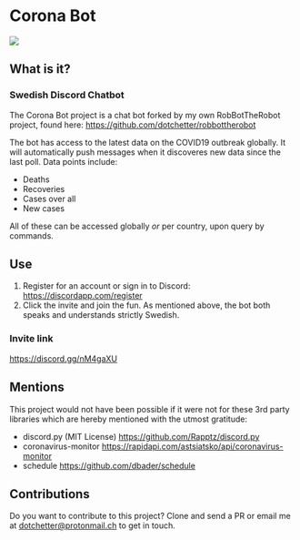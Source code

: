 # Corona Bot

![](https://dotchetter.cloud/index.php/s/SM9RHCm5BzSiXdJ/preview)

## What is it?

### Swedish Discord Chatbot

The Corona Bot project is a chat bot forked by my own RobBotTheRobot project, found here:
https://github.com/dotchetter/robbottherobot

The bot has access to the latest data on the COVID19 outbreak globally. It will automatically
push messages when it discoveres new data since the last poll. Data points include:

* Deaths
* Recoveries
* Cases over all
* New cases

All of these can be accessed globally *or* per country, upon query by commands.

## Use

1. Register for an account or sign in to Discord: https://discordapp.com/register
2. Click the invite and join the fun. As mentioned above, the bot both speaks and understands strictly Swedish.

### Invite link
https://discord.gg/nM4gaXU

## Mentions

This project would not have been possible if it were not for these 3rd party libraries which are hereby mentioned with the utmost gratitude:

* discord.py (MIT License) https://github.com/Rapptz/discord.py
* coronavirus-monitor https://rapidapi.com/astsiatsko/api/coronavirus-monitor
* schedule https://github.com/dbader/schedule

## Contributions
Do you want to contribute to this project? 
Clone and send a PR or email me at dotchetter@protonmail.ch to get in touch.
